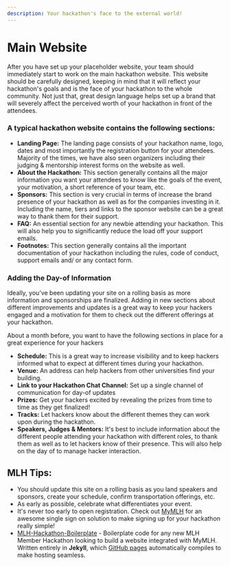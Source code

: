 ```yaml
---
description: Your hackathon's face to the external world!
---
```


# Main Website

After you have set up your placeholder website, your team should immediately start to work on the main hackathon website. This website should be carefully designed, keeping in mind that it will reflect your hackathon's goals and is the face of your hackathon to the whole community. Not just that, great design language helps set up a brand that will severely affect the perceived worth of your hackathon in front of the attendees.

### A typical hackathon website contains the following sections:

* **Landing Page:** The landing page consists of your hackathon name, logo, dates and most importantly the registration button for your attendees. Majority of the times, we have also seen organizers including their judging & mentorship interest forms on the website as well.
* **About the Hackathon:** This section generally contains all the major information you want your attendees to know like the goals of the event, your motivation, a short reference of your team, etc.
* **Sponsors:** This section is very crucial in terms of increase the brand presence of your hackathon as well as for the companies investing in it. Including the name, tiers and links to the sponsor website can be a great way to thank them for their support.
* **FAQ:** An essential section for any newbie attending your hackathon. This will also help you to significantly reduce the load off your support emails.
* **Footnotes:** This section generally contains all the important documentation of your hackathon including the rules, code of conduct, support emails and/ or any contact form.&#x20;

### Adding the Day-of Information

Ideally, you’ve been updating your site on a rolling basis as more information and sponsorships are finalized. Adding in new sections about different improvements and updates is a great way to keep your hackers engaged and a motivation for them to check out the different offerings at your hackathon.

About a month before, you want to have the following sections in place for a great experience for your hackers

* **Schedule:** This is a great way to increase visibility and to keep hackers informed what to expect at different times during your hackathon.
* **Venue:** An address can help hackers from other universities find your building.&#x20;
* **Link to your Hackathon Chat Channel:** Set up a single channel of communication for day-of updates
* **Prizes:** Get your hackers excited by revealing the prizes from time to time as they get finalized!
* **Tracks:** Let hackers know about the different themes they can work upon during the hackathon.
* **Speakers, Judges & Mentors:** It's best to include information about the different people attending your hackathon with different roles, to thank them as well as to let hackers know of their presence. This will also help on the day of to manage hacker interaction.

## **MLH Tips:**

* You should update this site on a rolling basis as you land speakers and sponsors, create your schedule, confirm transportation offerings, etc.
* As early as possible, celebrate what differentiates your event.
* It's never too early to open registration. Check out [MyMLH](http://my.mlh.io) for an awesome single sign on solution to make signing up for your hackathon really simple!
* [MLH-Hackathon-Boilerplate](https://github.com/MLH/mlh-hackathon-boilerplate) - Boilerplate code for any new MLH Member Hackathon looking to build a website integrated with MyMLH. Written entirely in **Jekyll**, which [GitHub pages](https://pages.github.com/) automatically compiles to make hosting seamless.
